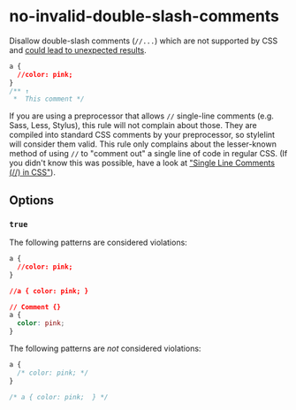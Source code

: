# no-invalid-double-slash-comments

Disallow double-slash comments (`//...`) which are not supported by CSS and [could lead to unexpected results](https://stackoverflow.com/a/20192639/130652).

```css
a {
  //color: pink;
}
/** ↑
 *  This comment */
```

If you are using a preprocessor that allows `//` single-line comments (e.g. Sass, Less, Stylus), this rule will not complain about those. They are compiled into standard CSS comments by your preprocessor, so stylelint will consider them valid. This rule only complains about the lesser-known method of using `//` to "comment out" a single line of code in regular CSS. (If you didn't know this was possible, have a look at ["Single Line Comments (//) in CSS"](http://www.xanthir.com/b4U10)).

## Options

### `true`

The following patterns are considered violations:

```css
a {
  //color: pink;
}
```

```css
//a { color: pink; }
```

```css
// Comment {}
a {
  color: pink;
}
```

The following patterns are *not* considered violations:

```css
a {
  /* color: pink; */
}
```

```css
/* a { color: pink;  } */
```
